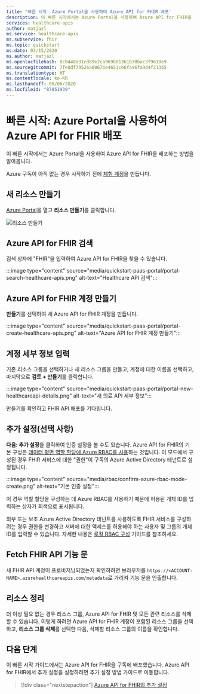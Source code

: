 ```yaml
---
title: '빠른 시작: Azure Portal을 사용하여 Azure API for FHIR 배포'
description: 이 빠른 시작에서는 Azure Portal을 사용하여 Azure API for FHIR을 배포하고 설정을 구성하는 방법을 알아봅니다.
services: healthcare-apis
author: matjazl
ms.service: healthcare-apis
ms.subservice: fhir
ms.topic: quickstart
ms.date: 03/15/2020
ms.author: matjazl
ms.openlocfilehash: 8c0448d31cd89e2ca969b81361b30bac3f9610e9
ms.sourcegitcommit: 7fe8df79526a0067be4651ce6fa96fa9d4f21355
ms.translationtype: HT
ms.contentlocale: ko-KR
ms.lasthandoff: 08/06/2020
ms.locfileid: "87851939"
---
```

# <a name="quickstart-deploy-azure-api-for-fhir-using-azure-portal"></a>빠른 시작: Azure Portal을 사용하여 Azure API for FHIR 배포

이 빠른 시작에서는 Azure Portal을 사용하여 Azure API for FHIR을 배포하는 방법을 알아봅니다.

Azure 구독이 아직 없는 경우 시작하기 전에 [체험 계정](https://azure.microsoft.com/free/?WT.mc_id=A261C142F)을 만듭니다.

## <a name="create-new-resource"></a>새 리소스 만들기

[Azure Portal](https://portal.azure.com)을 열고 **리소스 만들기**를 클릭합니다.

![리소스 만들기](media/quickstart-paas-portal/portal-create-resource.png)

## <a name="search-for-azure-api-for-fhir"></a>Azure API for FHIR 검색

검색 상자에 "FHIR"을 입력하여 Azure API for FHIR을 찾을 수 있습니다.

:::image type="content" source="media/quickstart-paas-portal/portal-search-healthcare-apis.png" alt-text="Healthcare API 검색":::

## <a name="create-azure-api-for-fhir-account"></a>Azure API for FHIR 계정 만들기

**만들기**를 선택하여 새 Azure API for FHIR 계정을 만듭니다.

:::image type="content" source="media/quickstart-paas-portal/portal-create-healthcare-apis.png" alt-text="Azure API for FHIR 계정 만들기":::

## <a name="enter-account-details"></a>계정 세부 정보 입력

기존 리소스 그룹을 선택하거나 새 리소스 그룹을 만들고, 계정에 대한 이름을 선택하고, 마지막으로 **검토 + 만들기**를 클릭합니다.

:::image type="content" source="media/quickstart-paas-portal/portal-new-healthcareapi-details.png" alt-text="새 의료 API 세부 정보":::

만들기를 확인하고 FHIR API 배포를 기다립니다.

## <a name="additional-settings-optional"></a>추가 설정(선택 사항)

**다음: 추가 설정**을 클릭하여 인증 설정을 볼 수도 있습니다. Azure API for FHIR의 기본 구성은 [데이터 평면 역할 할당에 Azure RBAC를 사용](configure-azure-rbac.md)하는 것입니다. 이 모드에서 구성된 경우 FHIR 서비스에 대한 "권한"이 구독의 Azure Active Directory 테넌트로 설정됩니다.

:::image type="content" source="media/rbac/confirm-azure-rbac-mode-create.png" alt-text="기본 인증 설정":::

이 경우 역할 할당을 구성하는 데 Azure RBAC를 사용하기 때문에 허용된 개체 ID를 입력하는 상자가 회색으로 표시됩니다.

외부 또는 보조 Azure Active Directory 테넌트를 사용하도록 FHIR 서비스를 구성하려는 경우 권한을 변경하고 서버에 대한 액세스를 허용해야 하는 사용자 및 그룹의 개체 ID를 입력할 수 있습니다. 자세한 내용은 [로컬 RBAC 구성](configure-local-rbac.md) 가이드를 참조하세요.

## <a name="fetch-fhir-api-capability-statement"></a>Fetch FHIR API 기능 문

새 FHIR API 계정이 프로비저닝되었는지 확인하려면 브라우저를 `https://<ACCOUNT-NAME>.azurehealthcareapis.com/metadata`로 가리켜 기능 문을 인출합니다.

## <a name="clean-up-resources"></a>리소스 정리

더 이상 필요 없는 경우 리소스 그룹, Azure API for FHIR 및 모든 관련 리소스를 삭제할 수 있습니다. 이렇게 하려면 Azure API for FHIR 계정이 포함된 리소스 그룹을 선택하고, **리소스 그룹 삭제**를 선택한 다음, 삭제할 리소스 그룹의 이름을 확인합니다.

## <a name="next-steps"></a>다음 단계

이 빠른 시작 가이드에서는 Azure API for FHIR을 구독에 배포했습니다. Azure API for FHIR에서 추가 설정을 설정하려면 추가 설정 방법 가이드로 이동합니다.

>[!div class="nextstepaction"]
>[Azure API for FHIR의 추가 설정](azure-api-for-fhir-additional-settings.md)
